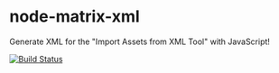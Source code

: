 # node-matrix-xml

Generate XML for the "Import Assets from XML Tool" with JavaScript!

[![Build Status](https://travis-ci.org/joshgillies/node-matrix-xml.svg)](https://travis-ci.org/joshgillies/node-matrix-xml)
